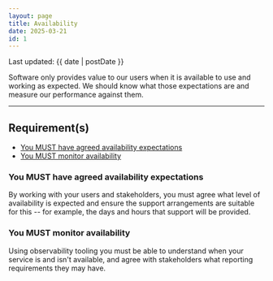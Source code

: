 ```yaml
---
layout: page
title: Availability
date: 2025-03-21
id: 1
---
```


<p class="govuk-body-s">
Last updated: {{ date | postDate }}
</p>

<p class="govuk-body-l">
Software only provides value to our users when it is available to use and working as expected. We should know what those expectations are and measure our performance against them.
</p>

<hr class="govuk-section-break--l govuk-section-break--visible">

## Requirement(s)
- [You MUST have agreed availability expectations](#you-must-have-agreed-availability-expectations)
- [You MUST monitor availability](#you-must-monitor-availability)

### You MUST have agreed availability expectations

By working with your users and stakeholders, you must agree what level of availability is expected and ensure the support arrangements are suitable for this -- for example, the days and hours that support will be provided.

### You MUST monitor availability

Using observability tooling you must be able to understand when your service is and isn't available, and agree with stakeholders what reporting requirements they may have.
